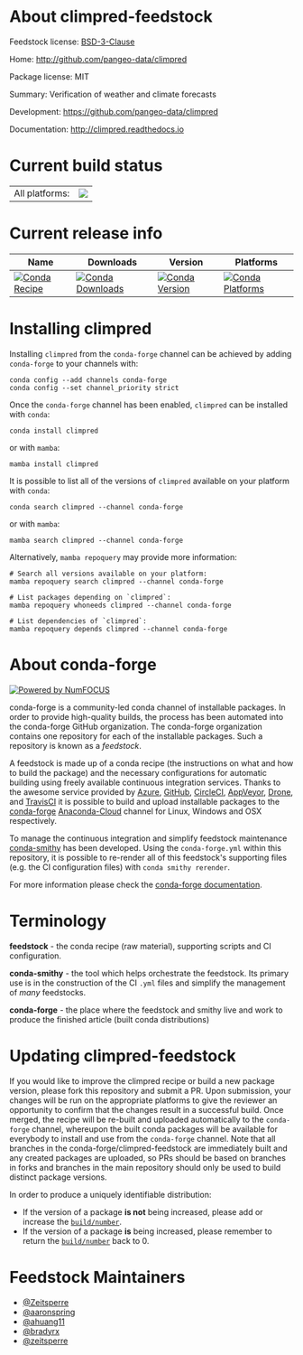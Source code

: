 About climpred-feedstock
========================

Feedstock license: [BSD-3-Clause](https://github.com/conda-forge/climpred-feedstock/blob/main/LICENSE.txt)

Home: http://github.com/pangeo-data/climpred

Package license: MIT

Summary: Verification of weather and climate forecasts

Development: https://github.com/pangeo-data/climpred

Documentation: http://climpred.readthedocs.io

Current build status
====================


<table><tr><td>All platforms:</td>
    <td>
      <a href="https://dev.azure.com/conda-forge/feedstock-builds/_build/latest?definitionId=7139&branchName=main">
        <img src="https://dev.azure.com/conda-forge/feedstock-builds/_apis/build/status/climpred-feedstock?branchName=main">
      </a>
    </td>
  </tr>
</table>

Current release info
====================

| Name | Downloads | Version | Platforms |
| --- | --- | --- | --- |
| [![Conda Recipe](https://img.shields.io/badge/recipe-climpred-green.svg)](https://anaconda.org/conda-forge/climpred) | [![Conda Downloads](https://img.shields.io/conda/dn/conda-forge/climpred.svg)](https://anaconda.org/conda-forge/climpred) | [![Conda Version](https://img.shields.io/conda/vn/conda-forge/climpred.svg)](https://anaconda.org/conda-forge/climpred) | [![Conda Platforms](https://img.shields.io/conda/pn/conda-forge/climpred.svg)](https://anaconda.org/conda-forge/climpred) |

Installing climpred
===================

Installing `climpred` from the `conda-forge` channel can be achieved by adding `conda-forge` to your channels with:

```
conda config --add channels conda-forge
conda config --set channel_priority strict
```

Once the `conda-forge` channel has been enabled, `climpred` can be installed with `conda`:

```
conda install climpred
```

or with `mamba`:

```
mamba install climpred
```

It is possible to list all of the versions of `climpred` available on your platform with `conda`:

```
conda search climpred --channel conda-forge
```

or with `mamba`:

```
mamba search climpred --channel conda-forge
```

Alternatively, `mamba repoquery` may provide more information:

```
# Search all versions available on your platform:
mamba repoquery search climpred --channel conda-forge

# List packages depending on `climpred`:
mamba repoquery whoneeds climpred --channel conda-forge

# List dependencies of `climpred`:
mamba repoquery depends climpred --channel conda-forge
```


About conda-forge
=================

[![Powered by
NumFOCUS](https://img.shields.io/badge/powered%20by-NumFOCUS-orange.svg?style=flat&colorA=E1523D&colorB=007D8A)](https://numfocus.org)

conda-forge is a community-led conda channel of installable packages.
In order to provide high-quality builds, the process has been automated into the
conda-forge GitHub organization. The conda-forge organization contains one repository
for each of the installable packages. Such a repository is known as a *feedstock*.

A feedstock is made up of a conda recipe (the instructions on what and how to build
the package) and the necessary configurations for automatic building using freely
available continuous integration services. Thanks to the awesome service provided by
[Azure](https://azure.microsoft.com/en-us/services/devops/), [GitHub](https://github.com/),
[CircleCI](https://circleci.com/), [AppVeyor](https://www.appveyor.com/),
[Drone](https://cloud.drone.io/welcome), and [TravisCI](https://travis-ci.com/)
it is possible to build and upload installable packages to the
[conda-forge](https://anaconda.org/conda-forge) [Anaconda-Cloud](https://anaconda.org/)
channel for Linux, Windows and OSX respectively.

To manage the continuous integration and simplify feedstock maintenance
[conda-smithy](https://github.com/conda-forge/conda-smithy) has been developed.
Using the ``conda-forge.yml`` within this repository, it is possible to re-render all of
this feedstock's supporting files (e.g. the CI configuration files) with ``conda smithy rerender``.

For more information please check the [conda-forge documentation](https://conda-forge.org/docs/).

Terminology
===========

**feedstock** - the conda recipe (raw material), supporting scripts and CI configuration.

**conda-smithy** - the tool which helps orchestrate the feedstock.
                   Its primary use is in the construction of the CI ``.yml`` files
                   and simplify the management of *many* feedstocks.

**conda-forge** - the place where the feedstock and smithy live and work to
                  produce the finished article (built conda distributions)


Updating climpred-feedstock
===========================

If you would like to improve the climpred recipe or build a new
package version, please fork this repository and submit a PR. Upon submission,
your changes will be run on the appropriate platforms to give the reviewer an
opportunity to confirm that the changes result in a successful build. Once
merged, the recipe will be re-built and uploaded automatically to the
`conda-forge` channel, whereupon the built conda packages will be available for
everybody to install and use from the `conda-forge` channel.
Note that all branches in the conda-forge/climpred-feedstock are
immediately built and any created packages are uploaded, so PRs should be based
on branches in forks and branches in the main repository should only be used to
build distinct package versions.

In order to produce a uniquely identifiable distribution:
 * If the version of a package **is not** being increased, please add or increase
   the [``build/number``](https://docs.conda.io/projects/conda-build/en/latest/resources/define-metadata.html#build-number-and-string).
 * If the version of a package **is** being increased, please remember to return
   the [``build/number``](https://docs.conda.io/projects/conda-build/en/latest/resources/define-metadata.html#build-number-and-string)
   back to 0.

Feedstock Maintainers
=====================

* [@Zeitsperre](https://github.com/Zeitsperre/)
* [@aaronspring](https://github.com/aaronspring/)
* [@ahuang11](https://github.com/ahuang11/)
* [@bradyrx](https://github.com/bradyrx/)
* [@zeitsperre](https://github.com/zeitsperre/)

